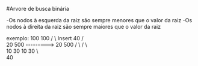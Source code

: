 

#Arvore de busca binária

-Os nodos à esquerda da raiz são sempre menores que o valor da raiz
-Os nodos à direita da raiz são sempre maiores que o valor da raiz

exemplo:
         100                               100
        /   \        Insert 40            /    \
      20     500    --------->          20     500
     /  \                              /  \  
    10   30                           10   30
                                              \   
                                              40

